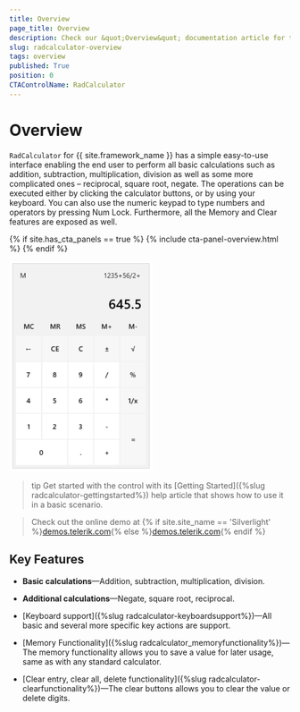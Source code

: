 ```yaml
---
title: Overview
page_title: Overview
description: Check our &quot;Overview&quot; documentation article for the RadCalculator {{ site.framework_name }} control.
slug: radcalculator-overview
tags: overview
published: True
position: 0
CTAControlName: RadCalculator
---
```


# Overview

`RadCalculator` for {{ site.framework_name }} has a simple easy-to-use interface enabling the end user to perform all basic calculations such as addition, subtraction, multiplication, division as well as some more complicated ones – reciprocal, square root, negate. The operations can be executed either by clicking the calculator buttons, or by using your keyboard. You can also use the numeric keypad to type numbers and operators by pressing Num Lock. Furthermore, all the Memory and Clear features are exposed as well.

{% if site.has_cta_panels == true %}
{% include cta-panel-overview.html %}
{% endif %}			  

__![{{ site.framework_name }} RadCalculator](images/RadCalculator-Overview.png)__

>tip Get started with the control with its [Getting Started]({%slug radcalculator-gettingstarted%}) help article that shows how to use it in a basic scenario.

> Check out the online demo at {% if site.site_name == 'Silverlight' %}[demos.telerik.com](https://demos.telerik.com/silverlight/#Calculator/FirstLook){% else %}[demos.telerik.com](https://demos.telerik.com/wpf/){% endif %}

## Key Features		  

* __Basic calculations__&mdash;Addition, subtraction, multiplication, division.				  

*  __Additional calculations__&mdash;Negate, square root, reciprocal.				  

*  [Keyboard support]({%slug radcalculator-keyboardsupport%})&mdash;All basic and several more specific key actions are support. 

*  [Memory Functionality]({%slug radcalculator_memoryfunctionality%})&mdash;The memory functionality allows you to save a value for later usage, same as with any standard calculator.

*  [Clear entry, clear all, delete functionality]({%slug radcalculator-clearfunctionality%})&mdash;The clear buttons allows you to clear the value or delete digits.
